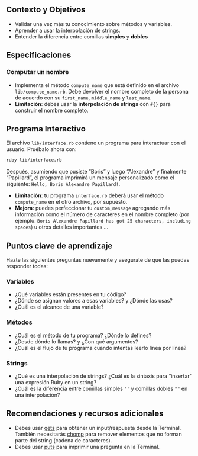 ## Contexto y Objetivos

- Validar una vez más tu conocimiento sobre métodos y variables.
- Aprender a usar la interpolación de strings.
- Entender la diferencia entre comillas **simples** y **dobles**


## Especificaciones

### Computar un nombre

- Implementa el método `compute_name` que está definido en el archivo `lib/compute_name.rb`. Debe devolver el nombre completo de la persona de acuerdo con su `first_name`, `middle_name` y `last_name`.
- **Limitación**: debes usar la **interpolación de strings** con `#{}` para construir el nombre completo.

## Programa Interactivo

El archivo  `lib/interface.rb` contiene un programa para interactuar con el usuario. Pruébalo ahora con:

```bash
ruby lib/interface.rb
```

Después, asumiendo que pusiste “Boris” y luego “Alexandre” y finalmente “Papillard”, el programa imprimirá un mensaje personalizado como el siguiente: `Hello, Boris Alexandre Papillard!`.

* **Limitación**: tu programa `interface.rb` deberá usar el método `compute_name` en el otro archivo, por supuesto.
* **Mejora**: puedes perfeccionar tu `custom_message` agregando más información como el número de caracteres en el nombre completo (por ejemplo: `Boris Alexandre Papillard has got 25 characters, including spaces`) u otros detalles importantes …

## Puntos clave de aprendizaje

Hazte las siguientes preguntas nuevamente y asegurate de que las puedas responder todas:

### Variables

* ¿Qué variables están presentes en tu código?
* ¿Dónde se asignan valores a esas variables? y ¿Dónde las usas?
* ¿Cuál es el alcance de una variable?

### Métodos

* ¿Cuál es el método de tu programa? ¿Dónde lo defines?
* ¿Desde dónde lo llamas? y ¿Con qué argumentos?
* ¿Cuál es el flujo de tu programa cuando intentas leerlo línea por línea?

### Strings

* ¿Qué es una interpolación de strings? ¿Cuál es la sintaxis para “insertar” una expresión Ruby en un string?
* ¿Cuál es la diferencia entre comillas simples `''` y comillas dobles `""` en una interpolación?

## Recomendaciones y recursos adicionales

* Debes usar [gets](http://www.ruby-doc.org/docs/Tutorial/part_02/user_input.html) para obtener un input/respuesta desde la Terminal. También necesitarás [chomp](https://ruby-doc.org/core-2.5.3/String.html#method-i-chomp) para remover elementos que no forman parte del string (cadena de caracteres).
* Debes usar [puts](http://www.ruby-doc.org/core-2.7.5/IO.html#method-i-puts) para imprimir una pregunta en la Terminal.
